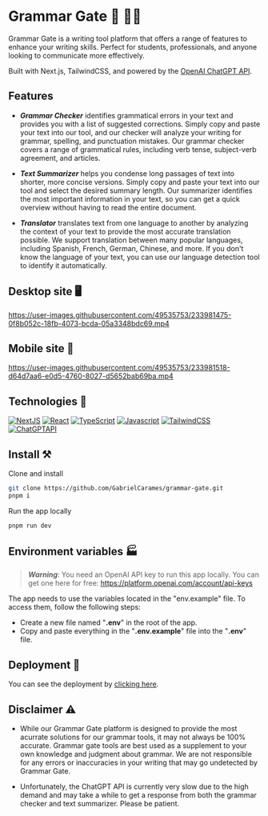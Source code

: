 # Grammar Gate  📑  ✍🏻

Grammar Gate is a writing tool platform that offers a range of features to enhance your writing skills. Perfect for students, professionals, and anyone looking to communicate more effectively. 

Built with Next.js, TailwindCSS, and powered by the [OpenAI ChatGPT API](https://platform.openai.com/docs/guides/chat).

## Features

- ***Grammar Checker***
identifies grammatical errors in your text and provides you with a list of suggested corrections. Simply copy and paste your text into our tool, and our checker will analyze your writing for grammar, spelling, and punctuation mistakes. Our grammar checker covers a range of grammatical rules, including verb tense, subject-verb agreement, and articles.

- ***Text Summarizer***
helps you condense long passages of text into shorter, more concise versions. Simply copy and paste your text into our tool and select the desired summary length. Our summarizer identifies the most important information in your text, so you can get a quick overview without having to read the entire document.

- ***Translator***
translates text from one language to another by analyzing the context of your text to provide the most accurate translation possible.
We support translation between many popular languages, including Spanish, French, German, Chinese, and more.
If you don't know the language of your text, you can use our language detection tool to identify it automatically.

## Desktop site 🖥️

https://user-images.githubusercontent.com/49535753/233981475-0f8b052c-18fb-4073-bcda-05a3348bdc69.mp4

## Mobile site 📱

https://user-images.githubusercontent.com/49535753/233981518-d64d7aa6-e0d5-4760-8027-d5652bab69ba.mp4

## Technologies 💫
[![NextJS](https://img.shields.io/badge/-Next.JS-black?style=for-the-badge&logo=Next.js)](https://nextjs.org/)
[![React](https://img.shields.io/badge/-React.js-blue?style=for-the-badge&logo=React)](https://es.reactjs.org/)
[![TypeScript](https://img.shields.io/badge/-TypeScript-white?style=for-the-badge&logo=Typescript)](https://www.typescriptlang.org/)
[![Javascript](https://img.shields.io/badge/-Javascript-323330?style=for-the-badge&logo=Javascript&logoColor=F7DF1E)](https://developer.mozilla.org/es/docs/Web/JavaScript)
[![TailwindCSS](https://img.shields.io/badge/-TailwindCSS-38BDF8?style=for-the-badge&logo=tailwind-css&logoColor=white)](https://tailwindui.com/)
[![ChatGPTAPI](https://img.shields.io/badge/-ChatGPT-74ab9c?style=for-the-badge&logo=openai)](https://graphql.org/)

## Install ⚒
Clone and install
```bash
git clone https://github.com/GabrielCarames/grammar-gate.git
pnpm i
```
Run the app locally
```bash
pnpm run dev
```

## Environment variables 🏭
> ***Warning***: You need an OpenAI API key to run this app locally. You can get one here for free: https://platform.openai.com/account/api-keys 

The app needs to use the variables located in the "env.example" file. To access them, follow the following steps:
 - Create a new file named "**.env**" in the root of the app.
 - Copy and paste everything in the "**.env.example**" file into the "**.env**" file. 

## Deployment 🚀
You can see the deployment by [clicking here](https://grammar-gate-gabrielcarames.vercel.app/).

## Disclaimer ⚠️

- While our Grammar Gate platform is designed to provide the most acurrate solutions for our grammar tools, it may not always be 100% accurate. Grammar gate tools are best used as a supplement to your own knowledge and judgment about grammar. We are not responsible for any errors or inaccuracies in your writing that may go undetected by Grammar Gate.

- Unfortunately, the ChatGPT API is currently very slow due to the high demand and may take a while to get a response from both the grammar checker and text summarizer. Please be patient.
